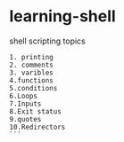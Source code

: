 # learning-shell

shell scripting topics

````
1. printing
2. comments
3. varibles
4.functions
5.conditions
6.Loops
7.Inputs
8.Exit status
9.quotes
10.Redirectors
```